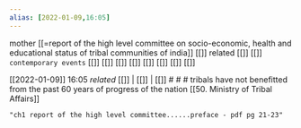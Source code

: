 ```yaml
---
alias: [2022-01-09,16:05]
---
```

 mother [[=report of the high level committee on socio-economic, health and educational status of tribal communities of india]] [[]]
 related [[]] [[]]
 `contemporary events` [[]] [[]] [[]] [[]] [[]] [[]] [[]] [[]]

[[2022-01-09]] 16:05 _related_ [[]] | [[]] | [[]] # # #
tribals have not benefitted from the past 60 years of progress of the nation
[[50. Ministry of Tribal Affairs]]
```query
"ch1 report of the high level committee......preface - pdf pg 21-23"
```
